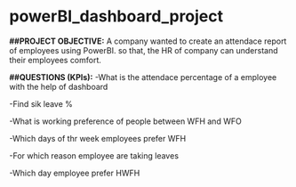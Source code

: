 # powerBI_dashboard_project
**##PROJECT OBJECTIVE:**
A company wanted to create an attendace report of employees using PowerBI. so that, the HR of company can understand their employees comfort.

**##QUESTIONS (KPIs):**
-What is the attendace percentage of a employee with the help of dashboard

-Find sik leave %

-What is working preference of people between WFH and WFO

-Which days of thr week employees prefer WFH

-For which reason employee are taking leaves

-Which day employee prefer HWFH
